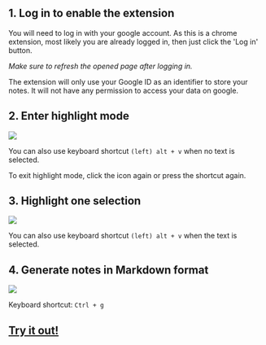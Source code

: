 ## 1. Log in to enable the extension

You will need to log in with your google account. As this is a chrome extension, 
most likely you are already logged in, then just click the 'Log in' button.

_Make sure to refresh the opened page after logging in._

The extension will only use your Google ID as an identifier to store your notes. 
It will not have any permission to access your data on google. 


## 2. Enter highlight mode 

![](https://github.com/lpimem/hlc/raw/38c2d7d0ea2a08ac23c67bd0608441b27b0dfced/screenshots/highlight%20mode.gif)

You can also use keyboard shortcut `(left) alt + v` when no text is selected. 

To exit highlight mode, click the icon again or press the shortcut again. 


## 3. Highlight one selection 

![](https://github.com/lpimem/hlc/raw/38c2d7d0ea2a08ac23c67bd0608441b27b0dfced/screenshots/highlight%20once.gif) 

You can also use keyboard shortcut `(left) alt + v` when the text is selected. 

## 4. Generate notes in Markdown format

![](https://github.com/lpimem/hlc/raw/97848028423373112a4eb89e8fe8363c3edcfab5/screenshots/generate_notes.gif)

Keyboard shortcut: `Ctrl + g`

## [Try it out!](https://github.com/lpimem/hlc/releases)
